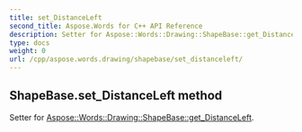 ```yaml
---
title: set_DistanceLeft
second_title: Aspose.Words for C++ API Reference
description: Setter for Aspose::Words::Drawing::ShapeBase::get_DistanceLeft. 
type: docs
weight: 0
url: /cpp/aspose.words.drawing/shapebase/set_distanceleft/
---
```

## ShapeBase.set_DistanceLeft method


Setter for [Aspose::Words::Drawing::ShapeBase::get_DistanceLeft](./get_distanceleft/).

